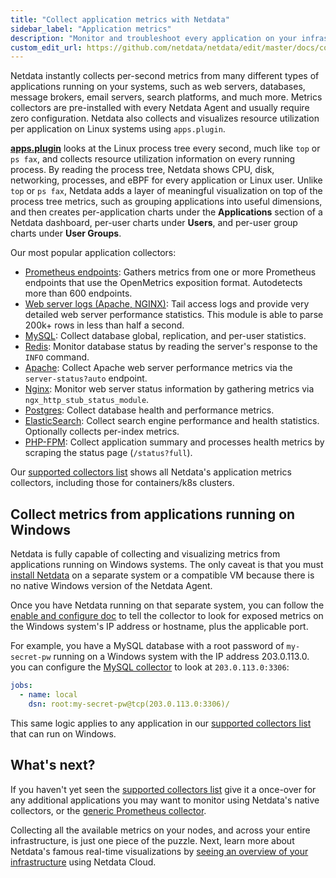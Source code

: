 ```yaml
---
title: "Collect application metrics with Netdata"
sidebar_label: "Application metrics"
description: "Monitor and troubleshoot every application on your infrastructure with per-second metrics, zero configuration, and meaningful charts."
custom_edit_url: https://github.com/netdata/netdata/edit/master/docs/collect/application-metrics.md
---
```




Netdata instantly collects per-second metrics from many different types of applications running on your systems, such as
web servers, databases, message brokers, email servers, search platforms, and much more. Metrics collectors are
pre-installed with every Netdata Agent and usually require zero configuration. Netdata also collects and visualizes
resource utilization per application on Linux systems using `apps.plugin`.

[**apps.plugin**](/docs/agent/collectors/apps.plugin) looks at the Linux process tree every second, much like `top` or
`ps fax`, and collects resource utilization information on every running process. By reading the process tree, Netdata
shows CPU, disk, networking, processes, and eBPF for every application or Linux user. Unlike `top` or `ps fax`, Netdata
adds a layer of meaningful visualization on top of the process tree metrics, such as grouping applications into useful
dimensions, and then creates per-application charts under the **Applications** section of a Netdata dashboard, per-user
charts under **Users**, and per-user group charts under **User Groups**.

Our most popular application collectors:

-   [Prometheus endpoints](/docs/agent/collectors/go.d.plugin/modules/prometheus): Gathers
    metrics from one or more Prometheus endpoints that use the OpenMetrics exposition format. Autodetects more than 600
    endpoints.
-   [Web server logs (Apache, NGINX)](/docs/agent/collectors/go.d.plugin/modules/weblog/):
    Tail access logs and provide very detailed web server performance statistics. This module is able to parse 200k+
    rows in less than half a second.
-   [MySQL](/docs/agent/collectors/go.d.plugin/modules/mysql/): Collect database global,
    replication, and per-user statistics.
-   [Redis](/docs/agent/collectors/go.d.plugin/modules/redis): Monitor database status by reading the server's response to the `INFO`
    command.
-   [Apache](/docs/agent/collectors/go.d.plugin/modules/apache/): Collect Apache web
    server performance metrics via the `server-status?auto` endpoint.
-   [Nginx](/docs/agent/collectors/go.d.plugin/modules/nginx/): Monitor web server
    status information by gathering metrics via `ngx_http_stub_status_module`.
-   [Postgres](/docs/agent/collectors/python.d.plugin/postgres): Collect database health and performance metrics. 
-   [ElasticSearch](/docs/agent/collectors/go.d.plugin/modules/elasticsearch): Collect search engine performance and health
    statistics. Optionally collects per-index metrics.
-   [PHP-FPM](/docs/agent/collectors/go.d.plugin/modules/phpfpm/): Collect application
    summary and processes health metrics by scraping the status page (`/status?full`).

Our [supported collectors list](/docs/agent/collectors/collectors#service-and-application-collectors) shows all Netdata's
application metrics collectors, including those for containers/k8s clusters.

## Collect metrics from applications running on Windows

Netdata is fully capable of collecting and visualizing metrics from applications running on Windows systems. The only
caveat is that you must [install Netdata](/docs/get-started) on a separate system or a compatible VM because there
is no native Windows version of the Netdata Agent.

Once you have Netdata running on that separate system, you can follow the [enable and configure
doc](/docs/collect/enable-configure) to tell the collector to look for exposed metrics on the Windows system's IP
address or hostname, plus the applicable port.

For example, you have a MySQL database with a root password of `my-secret-pw` running on a Windows system with the IP
address 203.0.113.0. you can configure the [MySQL
collector](/docs/agent/collectors/go.d.plugin/modules/mysql) to look at `203.0.113.0:3306`:

```yml
jobs:
  - name: local
    dsn: root:my-secret-pw@tcp(203.0.113.0:3306)/
```

This same logic applies to any application in our [supported collectors
list](/docs/agent/collectors/collectors#service-and-application-collectors) that can run on Windows.

## What's next?

If you haven't yet seen the [supported collectors list](/docs/agent/collectors/collectors) give it a once-over for any
additional applications you may want to monitor using Netdata's native collectors, or the [generic Prometheus
collector](/docs/agent/collectors/go.d.plugin/modules/prometheus).

Collecting all the available metrics on your nodes, and across your entire infrastructure, is just one piece of the
puzzle. Next, learn more about Netdata's famous real-time visualizations by [seeing an overview of your
infrastructure](/docs/visualize/overview-infrastructure) using Netdata Cloud.



